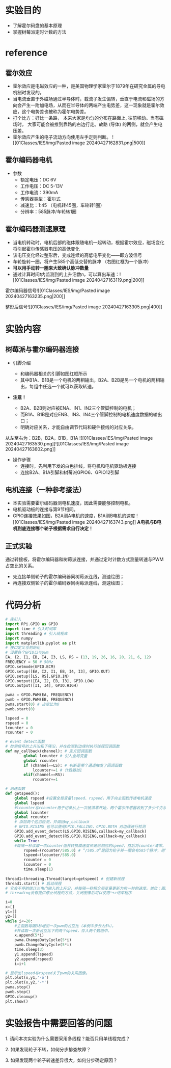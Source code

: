 # 实验目的

- 了解霍尔码盘的基本原理
- 掌握树莓派定时计数的方法
# reference
## 霍尔效应
- 霍尔效应是电磁效应的一种，是美国物理学家霍尔于1879年在研究金属的导电机制时发现的。
- 当电流垂直于外磁场通过半导体时，载流子发生偏转，垂直于电流和磁场的方向会产生一附加电场，从而在半导体的两端产生电势差，这一现象就是霍尔效应，这个电势差也被称为霍尔电势差。
- 打个比方：好比一条路， 本来大家是均匀的分布在路面上, 往前移动。当有磁场时， 大家可能会被推到靠路的右边行走。故路 (导体) 的两侧，就会产生电压差。
- 霍尔效应产生的电子流动方向使用左手定则判断。
![[01Classes/IES/img/Pasted image 20240427162831.png|500]]

## 霍尔编码器电机
- 参数
	- 额定电压：DC 6V
	- 工作电压：DC 5-13V
	- 工作电流：390mA
	- 传感器类型：霍尔式
	- 减速比：1:45 （电机转45圈，车轮转1圈）
	- 分辨率：585脉冲/车轮转1圈

## 霍尔编码器测速原理
- 当电机转动时，电机后部的磁体跟随电机一起转动，根据霍尔效应，磁场变化将引起霍尔传感器电压的高低变化
- 该电压变化经过整形后，变成连续的高低电平变化——即方波信号
- 车轮旋转一圈，将产生585个高低交替的脉冲 （右图红框为一个脉冲）
- **可以用手动转一圈来大致确认脉冲数量**
 - 通过计算时间*t*内监测到的上升沿数*n*，可以算出车速：![[01Classes/IES/img/Pasted image 20240427163119.png|200]]

霍尔编码器信号![[01Classes/IES/img/Pasted image 20240427163235.png|200]]

整形后信号![[01Classes/IES/img/Pasted image 20240427163305.png|400]]

# 实验内容
## 树莓派与霍尔编码器连接

- 引脚介绍
	- 和编码器相关的引脚如图红框所示
	- 其中B1A、B1B是一个电机的两相输出，B2A、B2B是另一个电机的两相输出，每组中任选一个就可以获取转速。

- **注意！**
	- B2A、B2B则对应被ENA、IN1、IN2三个管脚控制的电机；
	- 而B1A、B1B是对应ENB、IN3、IN4三个管脚控制的电机速度数据的输出口；
	- 明确对应关系，才能自由调节代码和硬件接线的对应关系。

从左至右为：B2B，B2A，B1B，B1A 
![[01Classes/IES/img/Pasted image 20240427163530.png]]![[01Classes/IES/img/Pasted image 20240427163602.png]]

- 操作步骤
	- 连接时，先利用下发的白色排线，将电机和电机驱动板连接
	- 连接B2A、B1A引脚和树莓派GPIO6、GPIO12引脚

## 电机连接（一种参考接法）

- 本实验需要霍尔编码器测电机速度，因此需要能够控制电机。
- 电机驱动板的连接与第9节相同。
- GPIO连接效果如图，B2A测A电机的速度，B1A测B电机的速度
![[01Classes/IES/img/Pasted image 20240427163743.png]]
**A电机与B电机到底连接哪个轮子根据需求自行决定！**

## 正式实验
通过转接板，将霍尔编码器和树莓派连接，并通过定时计数方式测量转速与PWM占空比的关系。
- 先连接单侧轮子的霍尔编码器同树莓派连线，测速绘图；
- 再连接双侧轮子的霍尔编码器同树莓派连线，测速绘图；

# 代码分析
```python
# 库引入
import RPi.GPIO as GPIO
import time # 引入时间库
import threading # 引入线程库
import numpy
import matplotlib.pyplot as plt
# 接口定义与初始化
# 设置各个GPIO口与pwm
EA, I2, I1, EB, I4, I3, LS, RS = (13, 19, 26, 16, 20, 21, 6, 12)
FREQUENCY = 50 # 50Hz
GPIO.setmode(GPIO.BCM)
GPIO.setup([EA, I2, I1, EB, I4, I3], GPIO.OUT)
GPIO.setup([LS, RS],GPIO.IN)
GPIO.output([EA, I2, EB, I3], GPIO.LOW)
GPIO.output([I1, I4], GPIO.HIGH)

pwma = GPIO.PWM(EA, FREQUENCY)
pwmb = GPIO.PWM(EB, FREQUENCY)
pwma.start(0) # 占空比为0
pwmb.start(0)

lspeed = 0
rspeed = 0
lcounter = 0
rcounter = 0

# event detect函数
# 检测信号的上升沿和下降沿，并在检测到边缘时执行线程回调函数
def my_callback(channel): # 定义回调函数
        global lcounter # 引入全局变量
        global rcounter
        if (channel==LS): # 判断是哪个通道触发了回调函数
            lcounter+=1 # 计数器加1
        elif(channel==RS):
            rcounter+=1

# 测速函数            
def getspeed():
    global rspeed #设置全局变量lspeed、rspeed，用于向主函数传递电机速度
    global lspeed
    #lcounter与rcounter用于记录从上一次被清零开始，两个霍尔传感器收到了多少个方波
    global lcounter 
    global rcounter
    # 添加两个边沿检测，并调回my_callback
    # GPIO.RISING 也可以使用GPIO.FALLING、GPIO.BOTH 对边缘进行检测
    GPIO.add_event_detect(LS,GPIO.RISING,callback=my_callback)
    GPIO.add_event_detect(RS,GPIO.RISING,callback=my_callback)
    while True: 
    #每隔一秒读取一次counter值并转换成速度传递给相应的speed，然后将counter清零。
        rspeed=(rcounter/585.0) # “/585.0”是因为轮子转一圈会有585个脉冲，用“.0”是为了防止speed被自动取整
        lspeed=(lcounter/585.0) 
        rcounter = 0
        lcounter = 0
        time.sleep(1)
        
thread1=threading.Thread(target=getspeed) # 创建新线程
thread1.start() # 启动线程
# 它会不停的统计光电门输入的上升沿，并每隔一秒把全局变量更新为前一秒的速度。单位：圈/秒
# threading没有提供停止线程的方法，关闭图像后可以使用⌃+z结束程序

i=0
x=[]
y1=[]
y2=[]
while i<=20:
    #主函数每隔3秒增加一次pwm的占空比（本例中步长为5%）。
    #并读取一次新占空比下的两个speed，存入两个数组中。
    x.append(5*i)
    pwma.ChangeDutyCycle(5*i)
    pwmb.ChangeDutyCycle(5*i)
    time.sleep(3)
    y1.append(lspeed)
    y2.append(rspeed)
    i=i+1

# 显示出lspeed与rspeed关于pwm的关系图像。
plt.plot(x,y1,'-o')
plt.plot(x,y2,'-*')
pwma.stop()
pwmb.stop()
GPIO.cleanup()
plt.show()
```


# 实验报告中需要回答的问题

1\. 请问本次实验为什么需要采用多线程？能否只用单线程完成？

2\. 如果发现轮子不转，如何分步排查故障？

3\. 如果发现两个轮子转速差异很大，如何分步确定原因？
